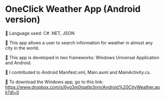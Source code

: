 # OneClick Weather App (Android version)

 Language used: C# .NET, JSON

 This app allows a user to search information for weather in almost any city in the world.

	This app is developed in two frameworks: Windows Universal Application and Android.

 I contributed to Android Manifest.xml, Main.axml and MainActivity.cs.

 To download the Windows app, go to this link: https://www.dropbox.com/s/6yg3m0iqatlp3nm/Android%20CityWeather.apk?dl=0
